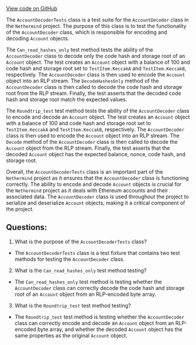 [View code on GitHub](https://github.com/nethermindeth/nethermind/Nethermind.Core.Test/Encoding/AccountDecoderTests.cs)

The `AccountDecoderTests` class is a test suite for the `AccountDecoder` class in the `Nethermind` project. The purpose of this class is to test the functionality of the `AccountDecoder` class, which is responsible for encoding and decoding `Account` objects. 

The `Can_read_hashes_only` test method tests the ability of the `AccountDecoder` class to decode only the code hash and storage root of an `Account` object. The test creates an `Account` object with a balance of 100 and code hash and storage root set to `TestItem.KeccakA` and `TestItem.KeccakB`, respectively. The `AccountDecoder` class is then used to encode the `Account` object into an RLP stream. The `DecodeHashesOnly` method of the `AccountDecoder` class is then called to decode the code hash and storage root from the RLP stream. Finally, the test asserts that the decoded code hash and storage root match the expected values.

The `Roundtrip_test` test method tests the ability of the `AccountDecoder` class to encode and decode an `Account` object. The test creates an `Account` object with a balance of 100 and code hash and storage root set to `TestItem.KeccakA` and `TestItem.KeccakB`, respectively. The `AccountDecoder` class is then used to encode the `Account` object into an RLP stream. The `Decode` method of the `AccountDecoder` class is then called to decode the `Account` object from the RLP stream. Finally, the test asserts that the decoded `Account` object has the expected balance, nonce, code hash, and storage root.

Overall, the `AccountDecoderTests` class is an important part of the `Nethermind` project as it ensures that the `AccountDecoder` class is functioning correctly. The ability to encode and decode `Account` objects is crucial for the `Nethermind` project as it deals with Ethereum accounts and their associated data. The `AccountDecoder` class is used throughout the project to serialize and deserialize `Account` objects, making it a critical component of the project.
## Questions: 
 1. What is the purpose of the `AccountDecoderTests` class?
- The `AccountDecoderTests` class is a test fixture that contains two test methods for testing the `AccountDecoder` class.

2. What is the `Can_read_hashes_only` test method testing?
- The `Can_read_hashes_only` test method is testing whether the `AccountDecoder` class can correctly decode the code hash and storage root of an `Account` object from an RLP-encoded byte array.

3. What is the `Roundtrip_test` test method testing?
- The `Roundtrip_test` test method is testing whether the `AccountDecoder` class can correctly encode and decode an `Account` object from an RLP-encoded byte array, and whether the decoded `Account` object has the same properties as the original `Account` object.